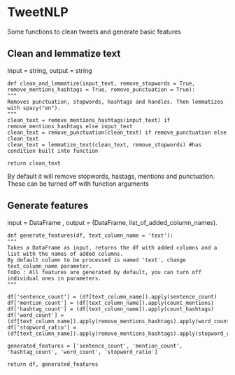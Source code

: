 # TweetNLP
Some functions to clean tweets and generate basic features

## Clean and lemmatize text
Input = string, output = string

    def clean_and_lemmatize(input_text, remove_stopwords = True, remove_mentions_hashtags = True, remove_punctuation = True):
    """
    Removes punctuation, stopwords, hashtags and handles. Then lemmatizes with spacy("en").
    """
    clean_text = remove_mentions_hashtags(input_text) if remove_mentions_hashtags else input_text
    clean_text = remove_punctuation(clean_text) if remove_punctuation else clean_text
    clean_text = lemmatize_text(clean_text, remove_stopwords) #has condition built into function
  
    return clean_text


By default it will remove stopwords, hastags, mentions and punctuation. These can be turned off with function arguments

## Generate features
input = DataFrame , output = (DataFrame, list_of_added_column_names).

    def generate_features(df, text_column_name = 'text'):
    """
    Takes a DataFrame as input, returns the df with added columns and a list with the names of added columns. 
    By default column to be processed is named 'text', change text_column_name parameter. 
    ToDo : All features are generated by default, you can turn off individual ones in parameters.
    """
  
    df['sentence_count'] = (df[text_column_name]).apply(sentence_count)
    df['mention_count'] = (df[text_column_name]).apply(count_mentions)
    df['hashtag_count'] = (df[text_column_name]).apply(count_hashtags)
    df['word_count'] = (df[text_column_name]).apply(remove_mentions_hashtags).apply(word_count)
    df['stopword_ratio'] = (df[text_column_name]).apply(remove_mentions_hashtags).apply(stopword_ratio)
  
    generated_features = ['sentence_count', 'mention_count', 'hashtag_count', 'word_count', 'stopword_ratio']
  
    return df, generated_features

